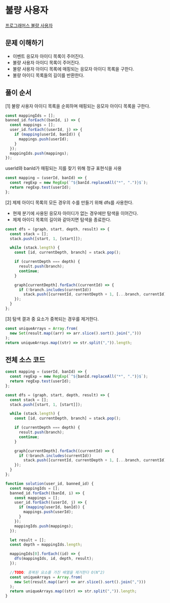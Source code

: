 # 불량 사용자

[프로그래머스 불량 사용자](https://programmers.co.kr/learn/courses/30/lessons/64064)

## 문제 이해하기

- 이벤트 응모자 아이디 목록이 주어진다.
- 불량 사용자 아이디 목록이 주어진다.
- 불량 사용자 아이디 목록에 매핑되는 응모자 아이디 목록을 구한다.
- 불량 아이디 목록들의 길이를 반환한다.

## 풀이 순서

[1] 불량 사용자 아이디 목록을 순회하며 매핑되는 응모자 아이디 목록을 구한다.

```js
const mappingIds = [];
banned_id.forEach((banId, i) => {
  const mappings = [];
  user_id.forEach((userId, j) => {
    if (mapping(userId, banId)) {
      mappings.push(userId);
    }
  });
  mappingIds.push(mappings);
});
```

userId와 banId가 매핑되는 지를 찾기 위해 정규 표현식을 사용

```js
const mapping = (userId, banId) => {
  const regExp = new RegExp(`^${banId.replaceAll("*", ".")}$`);
  return regExp.test(userId);
};
```

[2] 제제 아이디 목록의 모든 경우의 수를 만들기 위해 dfs를 사용한다.

- 현재 분기에 사용된 응모자 아이디가 없는 경우에만 탐색을 이어간다.
- 제제 아이디 목록의 길이와 같아지면 탐색을 종료한다.

```js
const dfs = (graph, start, depth, result) => {
  const stack = [];
  stack.push([start, 1, [start]]);

  while (stack.length) {
    const [id, currentDepth, branch] = stack.pop();

    if (currentDepth === depth) {
      result.push(branch);
      continue;
    }

    graph[currentDepth].forEach((currentId) => {
      if (!branch.includes(currentId))
        stack.push([currentId, currentDepth + 1, [...branch, currentId]]);
    });
  }
};
```

[3] 탐색 결과 중 요소가 중복되는 경우를 제거한다.

```js
const uniqueArrays = Array.from(
  new Set(result.map((arr) => arr.slice().sort().join(",")))
);
return uniqueArrays.map((str) => str.split(",")).length;
```

## 전체 소스 코드

```js
const mapping = (userId, banId) => {
  const regExp = new RegExp(`^${banId.replaceAll("*", ".")}$`);
  return regExp.test(userId);
};

const dfs = (graph, start, depth, result) => {
  const stack = [];
  stack.push([start, 1, [start]]);

  while (stack.length) {
    const [id, currentDepth, branch] = stack.pop();

    if (currentDepth === depth) {
      result.push(branch);
      continue;
    }

    graph[currentDepth].forEach((currentId) => {
      if (!branch.includes(currentId))
        stack.push([currentId, currentDepth + 1, [...branch, currentId]]);
    });
  }
};

function solution(user_id, banned_id) {
  const mappingIds = [];
  banned_id.forEach((banId, i) => {
    const mappings = [];
    user_id.forEach((userId, j) => {
      if (mapping(userId, banId)) {
        mappings.push(userId);
      }
    });
    mappingIds.push(mappings);
  });

  let result = [];
  const depth = mappingIds.length;

  mappingIds[0].forEach((id) => {
    dfs(mappingIds, id, depth, result);
  });

  //TODO: 중복된 요소를 가진 배열을 제거한다 O(N^2)
  const uniqueArrays = Array.from(
    new Set(result.map((arr) => arr.slice().sort().join(",")))
  );
  return uniqueArrays.map((str) => str.split(",")).length;
}
```
